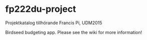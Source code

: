 # fp222du-project
Projektkatalog tillhörande Francis Pi, UDM2015

Birdseed budgeting app. Please see the wiki for more information!

